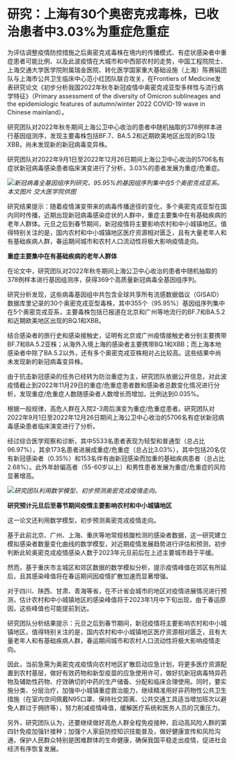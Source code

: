 # 研究：上海有30个奥密克戎毒株，已收治患者中3.03%为重症危重症

为评估调整疫情防控措施之后奥密克戎毒株在境内的传播模式、有症状感染者中重症患者可能比例、以及此波疫情在大城市和中西部农村的走势，中国工程院院士、上海交通大学医学院附属瑞金医院、转化医学国家重大基础设施（上海）陈赛娟团队与上海市公共卫生临床中心范小红团队联合攻关，在Frontiers
of Medicine发表研究论文《初步分析我国2022年秋冬新冠疫情中奥密克戎亚型多样性与流行病学特征》（Primary assessment of
the diversity of Omicron sublineages and the epidemiologic features of
autumn/winter 2022 COVID-19 wave in Chinese mainland）。

研究团队对2022年秋冬期间上海公卫中心收治的患者中随机抽取的378例样本进行基因组测序，发现主要毒株包括BF.7、BA.5.2和近期欧美地区出现的BQ.1及XBB，尚未发现新的新冠病毒变异株。

研究团队对2022年9月1日至2022年12月26日期间上海公卫中心收治的5706名有症状新冠病毒感染患者临床演变进行了分析，3.03%的患者发展为重症/危重症。

![](https://inews.gtimg.com/newsapp_bt/0/15585974065/1000)_新冠病毒全基因组序列研究，95.95%的基因组序列集中在5个奥密克戎亚系。本文图片
交大医学院供图_

研究结果提示：随着疫情演变带来的病毒传播途径的变化，多个奥密克戎亚型在国内同时传播，近期出现新冠病毒感染症状的人群中，重症主要集中在有基础疾病的老年人群体。元旦之后到春节期间，新冠疫情将主要影响农村和中小城镇地区。值得特别关注的是，国内农村和中小城镇地区医疗资源相对匮乏，且有大量老年人和有基础疾病人群，春运期间城市和农村人口流动性将极大影响疫情走向。

**重症主要集中在有基础疾病的老年人群体**

在论文中，研究团队对2022年秋冬期间上海公卫中心收治的患者中随机抽取的378例样本进行基因组测序，获得369个高质量新冠病毒全基因组序列。

研究分析发现，这些病毒基因组中共包含全球共享所有流感数据倡议（GISAID）数据库里记录的30个奥密克戎亚型毒株，其中355个（95.95%）基因组序列集中在5个奥密克戎亚系，主要毒株包括已报道在北京和广州等地流行的BF.7和BA.5.2和近期欧美地区出现的BQ.1和XBB。

结合感染者的旅行史和感染接触史，证明有北京或广州疫情接触史者分别主要携带BF.7和BA.5.2亚株；从海外入境上海的感染者主要携带BQ.1和XBB；而上海本地感染者中除了BA.5.2以外，还有多个奥密克戎亚株相对占比较高。这些结果中尚未发现新的新冠病毒变异株。

由于抗击新冠感染的任务已经转为防治重症为主，研究团队依据公开信息，对此波疫情截止到2022年11月29日的重症/危重症患者数和感染者总数变化情况进行分析，发现重症/危重症人数随感染者人数增长而增加，比例达到0.035%。

根据一般规律，高危人群在入院2-3周后演变为重症/危重症患者。研究团队对2022年9月1日至2022年12月26日期间上海公卫中心收治的5706名有症状新冠病毒感染患者临床演变进行了分析。

经过综合医学观察和诊断，其中5533名患者表现为轻型和普通型（总占比96.97%），其余173名患者进展成重症/危重症（总占比3.03%），其中包括20名仅有新冠感染者（0.35%）和153名伴有由新冠感染而加重的基础疾病患者（总占比2.68%）。此外年龄偏高者（55-60岁以上）和男性患者发展为重症/危重症的风险显著增高。

![](https://inews.gtimg.com/newsapp_bt/0/15585974069/1000)_研究团队利用数学模型，初步预测奥密克戎疫情走向。_

**研究预计元旦后至春节期间疫情主要影响农村和中小城镇地区**

这一论文还利用数学模型，初步预测奥密克戎疫情走向。

基于此前北京、广州、上海、重庆等地常规核酸检测的感染者数据，这一研究建立模拟感染者数量变化曲线的数学模型，对近期疫情发展趋势进行评估和预测，初步判断此轮奥密克戎疫情感染人数于2023年元旦前后在上述主要城市趋于平缓。

然而，基于重庆市主城区和郊区数据的数学模拟分析，提示疫情峰值在郊区有所延后，且其感染峰值将在春运期间因疫情扩散加速而显著增强。

对于四川、陕西、甘肃、青海等省，在不计省会城市的地区对疫情进展情况进行预测，估计农村和中小城镇地区的感染峰值将于2023年1月中下旬出现，由于春运原因，这些峰值也可能提前到达。

研究团队分析结果提示：元旦之后到春节期间，新冠疫情将主要影响农村和中小城镇地区。值得特别关注的是，国内农村和中小城镇地区医疗资源相对匮乏，且有大量老年人和有基础疾病人群，春运期间城市和农村人口流动性将极大影响疫情走向。

因此，当前急需为奥密克戎疫情向农村地区扩散启动应急计划，将更多医疗资源配置到农村基层，做好有效药物和新型疫苗的应急使用许可，做好抗新冠病毒特异药物及辅助性药物、疗效确切的中药的生产储备、分配和临床合理使用。同时，要实施分类、分层治疗，加强中小城镇重症救治能力，继续精准用好非药物性公共卫生措施（在室内空间佩戴N95口罩、保持社交距离、公共交通工具适当增加班次以避免人群过于拥挤等），努力削减疫情峰值，缓解医疗系统和医务人员的沉重压力。

另外，研究团队认为，还要继续做好高危人群全程免疫接种，启动高风险人群的第四针免疫加强针接种；加强个人家庭防控知识技能普及，做好健康宣传和风险沟通，保护人民群众特别是困难群体的生命健康，确保我国平稳走出疫情，促进社会经济有序恢复发展。

